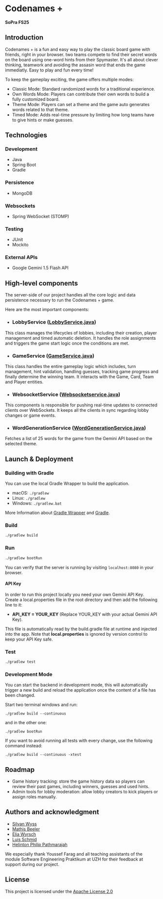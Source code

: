 # Codenames + 
#### SoPra FS25

## Introduction 
Codenames + is a fun and easy way to play the classic board game with friends, right in your browser. two teams compete to find their secret words on the board using one-word hints from their Spymaster. It's all about clever thinking, teamwork and avoiding the assasin word that ends the game immediatly. Easy to play and fun every time! 

To keep the gameplay exciting, the game offers multiple modes: 

- Classic Mode: Standard randomized words for a traditional experience.
- Own Words Mode: Players can contribute their own words to build a fully customized board. 
- Theme Mode: Players can set a theme and the game auto generates words related to that theme. 
- Timed Mode: Adds real-time pressure by limiting how long teams have to give hints or make guesses. 

## Technologies 
### Development
- Java
- Spring Boot
- Gradle 
### Persistence 
- MongoDB 
### Websockets 
- Spring WebSocket (STOMP)
### Testing 
- JUnit
- Mockito
### External APIs
- Google Gemini 1.5 Flash API 

## High-level components 
The server-side of our project handles all the core logic and data persistence necessary to run the Codenames + game. 

Here are the most important components: 

- ### LobbyService ([LobbyService.java](https://github.com/Fisssch/SoPra_MG_Server/blob/main/src/main/java/ch/uzh/ifi/hase/soprafs24/service/LobbyService.java))
This class manages the lifecycles of lobbies, including their creation, player management and timed automatic deletion. It handles the role assignments and triggers the game start logic once the conditions are met. 
- ### GameService ([GameService.java](https://github.com/Fisssch/SoPra_MG_Server/blob/main/src/main/java/ch/uzh/ifi/hase/soprafs24/service/GameService.java))
This class handles the entire gameplay logic which includes, turn management, hint validation, handling guesses, tracking game progress and finally determine the winning team. It interacts with the Game, Card, Team and Player entities. 
- ### WebsocketService ([Websocketservice.java](https://github.com/Fisssch/SoPra_MG_Server/blob/main/src/main/java/ch/uzh/ifi/hase/soprafs24/service/WebsocketService.java))
This components is responsible for pushing real-time updates to connected clients over WebSockets. It keeps all the clients in sync regarding lobby changes or game events. 
- ### WordGenerationService ([WordGenerationService.java](https://github.com/Fisssch/SoPra_MG_Server/blob/main/src/main/java/ch/uzh/ifi/hase/soprafs24/service/WordGenerationService.java))
Fetches a list of 25 words for the game from the Gemini API based on the selected theme. 

## Launch & Deployment 

### Building with Gradle
You can use the local Gradle Wrapper to build the application.
-   macOS: `./gradlew`
-   Linux: `./gradlew`
-   Windows: `./gradlew.bat`

More Information about [Gradle Wrapper](https://docs.gradle.org/current/userguide/gradle_wrapper.html) and [Gradle](https://gradle.org/docs/).

### Build

```bash
./gradlew build
```

### Run 

```bash
./gradlew bootRun
```

You can verify that the server is running by visiting `localhost:8080` in your browser. 

#### API Key
In order to run this project locally you need your own Gemini API Key. Create a local.properties file in the root directory and then add the following line to it: 

- **API_KEY = YOUR_KEY** (Replace YOUR_KEY with your actual Gemini API Key).

This file is automatically read by the build.gradle file at runtime and injected into the app. Note that **local.properties** is ignored by version control to keep your API Key safe. 

### Test

```bash
./gradlew test
```

### Development Mode
You can start the backend in development mode, this will automatically trigger a new build and reload the application
once the content of a file has been changed.

Start two terminal windows and run:

`./gradlew build --continuous`

and in the other one:

`./gradlew bootRun`

If you want to avoid running all tests with every change, use the following command instead:

`./gradlew build --continuous -xtest`



## Roadmap 
- Game history tracking: store the game history data so players can review their past games, including winners, guesses and used hints. 
- Admin tools for lobby moderation: allow lobby creators to kick players or assign roles manually. 


## Authors and acknowledgment 
- [Silvan Wyss](https://github.com/Fisssch)
- [Mathis Beeler](https://github.com/beelermathis)
- [Elia Wyrsch](https://github.com/eliawy)
- [Luis Schmid](https://github.com/LooPyt)
- [Helinton Philip Pathmarajah](https://github.com/Helinton-Philip-Pathmarajah)

We especially thank Youssef Farag and all teaching assistants of the module Software Engineering Praktikum at UZH for their feedback at support during our project. 

## License 

This project is licensed under the [Apache License 2.0](https://github.com/Fisssch/SoPra_MG_Server/blob/main/LICENSE)

